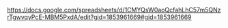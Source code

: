 https://docs.google.com/spreadsheets/d/1CMYQsW0aoQcfahLhC57m5QNzrTgwvqyPcE-MBM5PxdA/edit?gid=1853961669#gid=1853961669